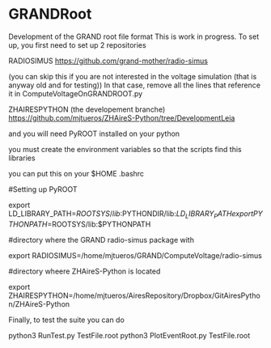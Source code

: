 # GRANDRoot
Development of the GRAND root file format
This is work in progress. To set up, you first need to set up 2 repositories

RADIOSIMUS
https://github.com/grand-mother/radio-simus

(you can skip this if you are not interested in the voltage simulation (that is anyway old and for testing))
In that case, remove all the lines that reference it in ComputeVoltageOnGRANDROOT.py

ZHAIRESPYTHON (the developement branche)
https://github.com/mjtueros/ZHAireS-Python/tree/DevelopmentLeia

and you will need PyROOT installed on your python


you must create the environment variables so that the scripts find this libraries

you can put this on your $HOME .bashrc

#Setting up PyROOT

export LD_LIBRARY_PATH=$ROOTSYS/lib:$PYTHONDIR/lib:$LD_LIBRARY_PATH
export PYTHONPATH=$ROOTSYS/lib:$PYTHONPATH

#directory where the GRAND radio-simus package with

export RADIOSIMUS=/home/mjtueros/GRAND/ComputeVoltage/radio-simus

#directory wheere ZHAireS-Python is located

export ZHAIRESPYTHON=/home/mjtueros/AiresRepository/Dropbox/GitAiresPython/ZHAireS-Python


Finally, to test the suite you can do

python3 RunTest.py TestFile.root
python3 PlotEventRoot.py TestFile.root
